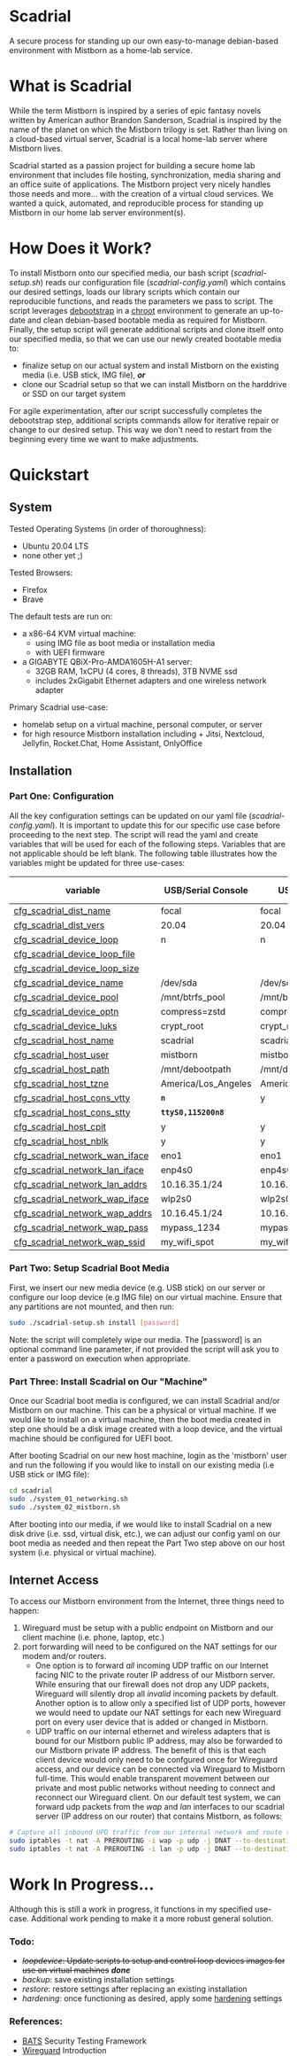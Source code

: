 # Scadrial

A secure process for standing up our own easy-to-manage debian-based environment with Mistborn as a home-lab service.
# What is Scadrial

While the term Mistborn is inspired by a series of epic fantasy novels written by American author Brandon Sanderson, Scadrial is inspired by the name of the planet on which the Mistborn trilogy is set. Rather than living on a cloud-based virtual server, Scadrial is a local home-lab server where Mistborn lives.

Scadrial started as a passion project for building a secure home lab environment that includes file hosting, synchronization, media sharing and an office suite of applications. The Mistborn project very nicely handles those needs and more... with the creation of a virtual cloud services. We wanted a quick, automated, and reproducible process for standing up Mistborn in our home lab server environment(s).

# How Does it Work?

To install Mistborn onto our specified media, our bash script (_scadrial-setup.sh_) reads our configuration file (_scadrial-config.yaml_) which contains our desired settings, loads our library scripts which contain our reproducible functions, and reads the parameters we pass to script. The script leverages [debootstrap][05] in a [chroot][04] environment to generate an up-to-date and clean debian-based bootable media as required for Mistborn. Finally, the setup script will generate additional scripts and clone itself onto our specified media, so that we can use our newly created bootable media to:  
* finalize setup on our actual system and install Mistborn on the existing media (i.e. USB stick, IMG file), _**or**_
* clone our Scadrial setup so that we can install Mistborn on the harddrive or SSD on our target system

For agile experimentation, after our script successfully completes the debootstrap step, additional scripts commands allow for iterative repair or change to our desired setup. This way we don't need to restart from the beginning every time we want to make adjustments.

# Quickstart

## System

Tested Operating Systems (in order of thoroughness):

* Ubuntu 20.04 LTS
* none other yet ;)

Tested Browsers:
* Firefox
* Brave

The default tests are run on:
* a x86-64 KVM virtual machine:
  - using IMG file as boot media or installation media
  - with UEFI firmware
* a GIGABYTE QBiX-Pro-AMDA1605H-A1 server: 
  - 32GB RAM, 1xCPU (4 cores, 8 threads), 3TB NVME ssd
  - includes 2xGigabit Ethernet adapters and one wireless network adapter

Primary Scadrial use-case: 
* homelab setup on a virtual machine, personal computer, or server
* for high resource Mistborn installation including + Jitsi, Nextcloud, Jellyfin, Rocket.Chat, Home Assistant, OnlyOffice

## Installation

### Part One: Configuration

All the key configuration settings can be updated on our yaml file (_scadrial-config.yaml_). It is important to update this for our specific use case before proceeding to the next step. The script will read the yaml and create variables that will be used for each of the following steps. Variables that are not applicable should be left blank. The following table illustrates how the variables might be updated for three use-cases:

variable | USB/Serial Console | USB/Monitor | Image/Virtual Machine
----- | ----- | ----- | -----
[cfg_scadrial_dist_name](a "Debian-based Distribiton Name") | focal | focal | focal 
[cfg_scadrial_dist_vers](a "Distribution Version Number") | 20.04 | 20.04 | 20.04
[cfg_scadrial_device_loop](a "Loop Device Desired. A file that acts as a block-based device. (i.e. ISO or IMG file)") | n | n | **`y`**
[cfg_scadrial_device_loop_file](a "Loop File Name") | | | **`scadrial.img`**
[cfg_scadrial_device_loop_size](a "Loop File Size") | | | **`8G`**
[cfg_scadrial_device_name](a "Device Name") | /dev/sda | /dev/sda | **`/dev/loop0`**
[cfg_scadrial_device_pool](a "Mount path for btrfs pool setup") | /mnt/btrfs_pool | /mnt/btrfs_pool | /mnt/btrfs_pool
[cfg_scadrial_device_optn](a "fstab parameters for btrfs filesystem") | compress=zstd | compress=zstd | compress=zstd
[cfg_scadrial_device_luks](a "Name of luks crypt device. Sequence number will be added to avoid duplicate values") | crypt_root | crypt_root | crypt_root
[cfg_scadrial_host_name](a "Hostname for the 'machine'") | scadrial | scadrial | scadrial
[cfg_scadrial_host_user](a "user for our machine. Note mistborn requires a user name 'mistborn'") | mistborn | mistborn | mistborn
[cfg_scadrial_host_path](a "Mount path for our chroot jail") | /mnt/debootpath | /mnt/debootpath | /mnt/debootpath
[cfg_scadrial_host_tzne](a "Our local time zone") | America/Los_Angeles | America/Los_Angeles | America/Los_Angeles
[cfg_scadrial_host_cons_vtty](a "Virtual Console desired") | **`n`** | y | y
[cfg_scadrial_host_cons_stty](a "Serial Console settings. Serial console will not be configured if left blank.") | **`ttyS0,115200n8`** | |
[cfg_scadrial_host_cpit](a "Mistborn Cockpit installation desired") | y | y | y
[cfg_scadrial_host_nblk](a "nouveau driver should be blocked") | y | y | y
[cfg_scadrial_network_wan_iface](a "Interface name for WAN device (i.e internet access). Must use the name from our machine.") | eno1 | eno1 | eno1
[cfg_scadrial_network_lan_iface](a "Interface name for LAN device (i.e. local access). Must use the name from our machine") | enp4s0 | enp4s0 | enp4s0
[cfg_scadrial_network_lan_addrs](a "DHCPv4 address range for our LAN") | 10.16.35.1/24 | 10.16.35.1/24 | 10.16.35.1/24
[cfg_scadrial_network_wap_iface](a "Interface name for our Wireless Access Point. Must use the name from our machine") | wlp2s0 | wlp2s0 | wlp2s0
[cfg_scadrial_network_wap_addrs](a "DHCPv4 address range for our WAP") | 10.16.45.1/24 | 10.16.45.1/24 | 10.16.45.1/24
[cfg_scadrial_network_wap_pass](a "WAP passphrase") | mypass_1234 | mypass_1234 | mypass_1234
[cfg_scadrial_network_wap_ssid](a "WAP SSID Name") | my_wifi_spot | my_wifi_spot | my_wifi_spot

### Part Two: Setup Scadrial Boot Media

First, we insert our new media device (e.g. USB stick) on our server or configure our loop device (e.g IMG file) on our virtual machine. Ensure that any partitions are not mounted, and then run:

``` bash
sudo ./scadrial-setup.sh install [password]
```

Note: the script will completely wipe our media. The [password] is an optional command line parameter, if not provided the script will ask you to enter a password on execution when appropriate.

### Part Three: Install Scadrial on Our "Machine"

Once our Scadrial boot media is configured, we can install Scadrial and/or Mistborn on our machine. This can be a physical or virtual machine. If we would like to install on a virtual machine, then the boot media created in step one should be a disk image created with a loop device, and the virtual machine should be configured for UEFI boot.

After booting Scadrial on our new host machine, login as the 'mistborn' user and run the following if you would like to install on our existing media (i.e USB stick or IMG file):

``` bash
cd scadrial
sudo ./system_01_networking.sh
sudo ./system_02_mistborn.sh
```

After booting into our media, if we would like to install Scadrial on a new disk drive (i.e. ssd, virtual disk, etc.), we can adjust our config yaml on our boot media as needed and then repeat the Part Two step above on our host system (i.e. physical or virtual machine).

## Internet Access

To access our Mistborn environment from the Internet, three things need to happen:
1. Wireguard must be setup with a public endpoint on Mistborn and our client machine (i.e. phone, laptop, etc.)
2. port forwarding will need to be configured on the NAT settings for our modem and/or routers.
    - One option is to forward _all_ incoming UDP traffic on our Internet facing NIC to the private router IP address of our Mistborn server. While ensuring that our firewall does not drop any UDP packets, Wireguard will silently drop all _invalid_ incoming packets by default. Another option is to allow only a specified list of UDP ports, however we would need to update our NAT settings for each new Wireguard port on every user device that is added or changed in Mistborn.
    - UDP traffic on our internal ethernet and wireless adapters that is bound for our Mistborn public IP address, may also be forwarded to our Mistborn private IP address. The benefit of this is that each client device would only need to be confgured once for Wireguard access, and our device can be connected via Wireguard to Mistborn full-time. This would enable transparent movement between our private and most public networks without needing to connect and reconnect our Wireguard client. On our default test system, we can forward udp packets from the _wap_ and _lan_ interfaces to our scadrial server (IP address on our router) that contains Mistborn, as follows:

``` bash
# Capture all inbound UPD traffic from our internal network and route to our scadrial server (i.e. 10.10.10.12)
sudo iptables -t nat -A PREROUTING -i wap -p udp -j DNAT --to-destination 10.10.10.12
sudo iptables -t nat -A PREROUTING -i lan -p udp -j DNAT --to-destination 10.10.10.12
```

# Work In Progress...

Although this is still a work in progress, it functions in my specified use-case. Additional work pending to make it a more robust general solution.

### Todo:
* ~~_loopdevice_: Update scripts to setup and control loop devices images for use on virtual machines~~ **_done_**
* _backup_: save existing installation settings
* _restore_: restore settings after replacing an existing installation 
* _hardening_: once functioning as desired, apply some [hardening][01] settings

### References:
* [BATS][02] Security Testing Framework
* [Wireguard][03] Introduction

[01]: https://github.com/konstruktoid/hardening "Ubuntu Hardening by konstruktoid"
[02]: https://github.com/sstephenson/bats "Bash Automated Testing System"
[03]: https://www.thomas-krenn.com/en/wiki/Wireguard_Basics " Wireguard Basics"
[04]: https://wiki.archlinux.org/index.php/Chroot "Chroot Jails"
[05]: https://wiki.debian.org/Debootstrap "Debian Debootstrap"